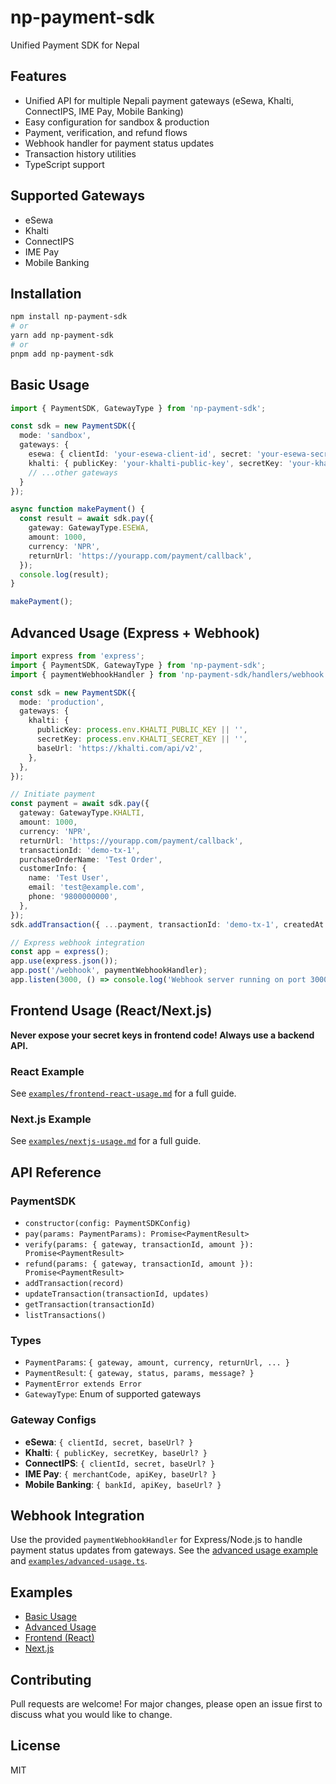 # np-payment-sdk

Unified Payment SDK for Nepal

## Features
- Unified API for multiple Nepali payment gateways (eSewa, Khalti, ConnectIPS, IME Pay, Mobile Banking)
- Easy configuration for sandbox & production
- Payment, verification, and refund flows
- Webhook handler for payment status updates
- Transaction history utilities
- TypeScript support

## Supported Gateways
- eSewa
- Khalti
- ConnectIPS
- IME Pay
- Mobile Banking

## Installation
```bash
npm install np-payment-sdk
# or
yarn add np-payment-sdk
# or
pnpm add np-payment-sdk
```

## Basic Usage
```typescript
import { PaymentSDK, GatewayType } from 'np-payment-sdk';

const sdk = new PaymentSDK({
  mode: 'sandbox',
  gateways: {
    esewa: { clientId: 'your-esewa-client-id', secret: 'your-esewa-secret' },
    khalti: { publicKey: 'your-khalti-public-key', secretKey: 'your-khalti-secret-key' },
    // ...other gateways
  }
});

async function makePayment() {
  const result = await sdk.pay({
    gateway: GatewayType.ESEWA,
    amount: 1000,
    currency: 'NPR',
    returnUrl: 'https://yourapp.com/payment/callback',
  });
  console.log(result);
}

makePayment();
```

## Advanced Usage (Express + Webhook)
```typescript
import express from 'express';
import { PaymentSDK, GatewayType } from 'np-payment-sdk';
import { paymentWebhookHandler } from 'np-payment-sdk/handlers/webhook';

const sdk = new PaymentSDK({
  mode: 'production',
  gateways: {
    khalti: {
      publicKey: process.env.KHALTI_PUBLIC_KEY || '',
      secretKey: process.env.KHALTI_SECRET_KEY || '',
      baseUrl: 'https://khalti.com/api/v2',
    },
  },
});

// Initiate payment
const payment = await sdk.pay({
  gateway: GatewayType.KHALTI,
  amount: 1000,
  currency: 'NPR',
  returnUrl: 'https://yourapp.com/payment/callback',
  transactionId: 'demo-tx-1',
  purchaseOrderName: 'Test Order',
  customerInfo: {
    name: 'Test User',
    email: 'test@example.com',
    phone: '9800000000',
  },
});
sdk.addTransaction({ ...payment, transactionId: 'demo-tx-1', createdAt: new Date(), updatedAt: new Date() });

// Express webhook integration
const app = express();
app.use(express.json());
app.post('/webhook', paymentWebhookHandler);
app.listen(3000, () => console.log('Webhook server running on port 3000'));
```

## Frontend Usage (React/Next.js)
**Never expose your secret keys in frontend code! Always use a backend API.**

### React Example
See [`examples/frontend-react-usage.md`](examples/frontend-react-usage.md) for a full guide.

### Next.js Example
See [`examples/nextjs-usage.md`](examples/nextjs-usage.md) for a full guide.

## API Reference
### PaymentSDK
- `constructor(config: PaymentSDKConfig)`
- `pay(params: PaymentParams): Promise<PaymentResult>`
- `verify(params: { gateway, transactionId, amount }): Promise<PaymentResult>`
- `refund(params: { gateway, transactionId, amount }): Promise<PaymentResult>`
- `addTransaction(record)`
- `updateTransaction(transactionId, updates)`
- `getTransaction(transactionId)`
- `listTransactions()`

### Types
- `PaymentParams`: `{ gateway, amount, currency, returnUrl, ... }`
- `PaymentResult`: `{ gateway, status, params, message? }`
- `PaymentError extends Error`
- `GatewayType`: Enum of supported gateways

### Gateway Configs
- **eSewa**: `{ clientId, secret, baseUrl? }`
- **Khalti**: `{ publicKey, secretKey, baseUrl? }`
- **ConnectIPS**: `{ clientId, secret, baseUrl? }`
- **IME Pay**: `{ merchantCode, apiKey, baseUrl? }`
- **Mobile Banking**: `{ bankId, apiKey, baseUrl? }`

## Webhook Integration
Use the provided `paymentWebhookHandler` for Express/Node.js to handle payment status updates from gateways. See the [advanced usage example](#advanced-usage-express--webhook) and [`examples/advanced-usage.ts`](examples/advanced-usage.ts).

## Examples
- [Basic Usage](examples/basic-usage.ts)
- [Advanced Usage](examples/advanced-usage.ts)
- [Frontend (React)](examples/frontend-react-usage.md)
- [Next.js](examples/nextjs-usage.md)

## Contributing
Pull requests are welcome! For major changes, please open an issue first to discuss what you would like to change.

## License
MIT